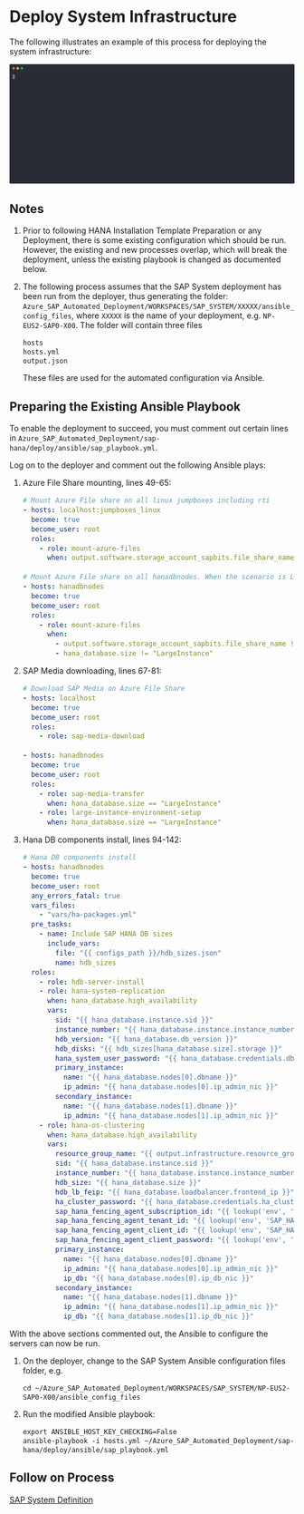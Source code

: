 # Deploy System Infrastructure

The following illustrates an example of this process for deploying the system infrastructure:

![Recording of System Infrastructure Deployment](demos/system_deployment.svg)

## Notes

1. Prior to following HANA Installation Template Preparation or any Deployment, there is some existing configuration which should be run. However, the existing and new processes overlap, which will break the deployment, unless the existing playbook is changed as documented below.

1. The following process assumes that the SAP System deployment has been run from the deployer, thus generating the folder: `Azure_SAP_Automated_Deployment/WORKSPACES/SAP_SYSTEM/XXXXX/ansible_config_files`, where `XXXXX` is the name of your deployment, e.g. `NP-EUS2-SAP0-X00`. The folder will contain three files

   ```text
   hosts
   hosts.yml
   output.json
   ```

   These files are used for the automated configuration via Ansible.

## Preparing the Existing Ansible Playbook

To enable the deployment to succeed, you must comment out certain lines in `Azure_SAP_Automated_Deployment/sap-hana/deploy/ansible/sap_playbook.yml`.

Log on to the deployer and comment out the following Ansible plays:

1. Azure File Share mounting, lines 49-65:

   ```yml
   # Mount Azure File share on all linux jumpboxes including rti
   - hosts: localhost:jumpboxes_linux
     become: true
     become_user: root
     roles:
       - role: mount-azure-files
         when: output.software.storage_account_sapbits.file_share_name != ""

   # Mount Azure File share on all hanadbnodes. When the scenario is Large Instance, this task will be skipped
   - hosts: hanadbnodes
     become: true
     become_user: root
     roles:
       - role: mount-azure-files
         when:
           - output.software.storage_account_sapbits.file_share_name != ""
           - hana_database.size != "LargeInstance"
   ```

1. SAP Media downloading, lines 67-81:

   ```yml
   # Download SAP Media on Azure File Share
   - hosts: localhost
     become: true
     become_user: root
     roles:
       - role: sap-media-download

   - hosts: hanadbnodes
     become: true
     become_user: root
     roles:
       - role: sap-media-transfer
         when: hana_database.size == "LargeInstance"
       - role: large-instance-environment-setup
         when: hana_database.size == "LargeInstance"
   ```

1. Hana DB components install, lines  94-142:

   ```yml
   # Hana DB components install
   - hosts: hanadbnodes
     become: true
     become_user: root
     any_errors_fatal: true
     vars_files:
       - "vars/ha-packages.yml"
     pre_tasks:
       - name: Include SAP HANA DB sizes
         include_vars:
           file: "{{ configs_path }}/hdb_sizes.json"
           name: hdb_sizes
     roles:
       - role: hdb-server-install
       - role: hana-system-replication
         when: hana_database.high_availability
         vars:
           sid: "{{ hana_database.instance.sid }}"
           instance_number: "{{ hana_database.instance.instance_number }}"
           hdb_version: "{{ hana_database.db_version }}"
           hdb_disks: "{{ hdb_sizes[hana_database.size].storage }}"
           hana_system_user_password: "{{ hana_database.credentials.db_systemdb_password }}"
           primary_instance:
             name: "{{ hana_database.nodes[0].dbname }}"
             ip_admin: "{{ hana_database.nodes[0].ip_admin_nic }}"
           secondary_instance:
             name: "{{ hana_database.nodes[1].dbname }}"
             ip_admin: "{{ hana_database.nodes[1].ip_admin_nic }}"
       - role: hana-os-clustering
         when: hana_database.high_availability
         vars:
           resource_group_name: "{{ output.infrastructure.resource_group.name }}"
           sid: "{{ hana_database.instance.sid }}"
           instance_number: "{{ hana_database.instance.instance_number }}"
           hdb_size: "{{ hana_database.size }}"
           hdb_lb_feip: "{{ hana_database.loadbalancer.frontend_ip }}"
           ha_cluster_password: "{{ hana_database.credentials.ha_cluster_password }}"
           sap_hana_fencing_agent_subscription_id: "{{ lookup('env', 'SAP_HANA_FENCING_AGENT_SUBSCRIPTION_ID') }}"
           sap_hana_fencing_agent_tenant_id: "{{ lookup('env', 'SAP_HANA_FENCING_AGENT_TENANT_ID') }}"
           sap_hana_fencing_agent_client_id: "{{ lookup('env', 'SAP_HANA_FENCING_AGENT_CLIENT_ID') }}"
           sap_hana_fencing_agent_client_password: "{{ lookup('env', 'SAP_HANA_FENCING_AGENT_CLIENT_SECRET') }}"
           primary_instance:
             name: "{{ hana_database.nodes[0].dbname }}"
             ip_admin: "{{ hana_database.nodes[0].ip_admin_nic }}"
             ip_db: "{{ hana_database.nodes[0].ip_db_nic }}"
           secondary_instance:
             name: "{{ hana_database.nodes[1].dbname }}"
             ip_admin: "{{ hana_database.nodes[1].ip_admin_nic }}"
             ip_db: "{{ hana_database.nodes[1].ip_db_nic }}"
   ```

With the above sections commented out, the Ansible to configure the servers can now be run.

1. On the deployer, change to the SAP System Ansible configuration files folder, e.g.

   ```text
   cd ~/Azure_SAP_Automated_Deployment/WORKSPACES/SAP_SYSTEM/NP-EUS2-SAP0-X00/ansible_config_files
   ```

1. Run the modified Ansible playbook:

   ```text
   export ANSIBLE_HOST_KEY_CHECKING=False
   ansible-playbook -i hosts.yml ~/Azure_SAP_Automated_Deployment/sap-hana/deploy/ansible/sap_playbook.yml
   ```

## Follow on Process

[SAP System Definition](./common/define-sap-system.md)
